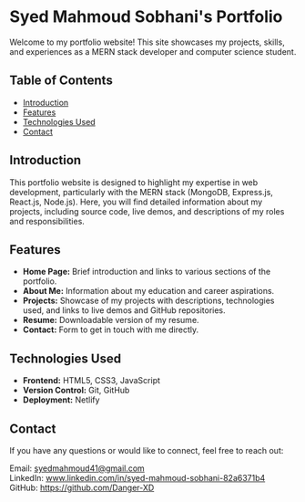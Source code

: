 # Syed Mahmoud Sobhani's Portfolio

Welcome to my portfolio website! This site showcases my projects, skills, and experiences as a MERN stack developer and computer science student.

## Table of Contents

- [Introduction](#introduction)
- [Features](#features)
- [Technologies Used](#technologies-used)
- [Contact](#contact)

## Introduction

This portfolio website is designed to highlight my expertise in web development, particularly with the MERN stack (MongoDB, Express.js, React.js, Node.js). Here, you will find detailed information about my projects, including source code, live demos, and descriptions of my roles and responsibilities.

## Features

- **Home Page:** Brief introduction and links to various sections of the portfolio.
- **About Me:** Information about my education and career aspirations.
- **Projects:** Showcase of my projects with descriptions, technologies used, and links to live demos and GitHub repositories.
- **Resume:** Downloadable version of my resume.
- **Contact:** Form to get in touch with me directly.

## Technologies Used

- **Frontend:** HTML5, CSS3, JavaScript
- **Version Control:** Git, GitHub
- **Deployment:** Netlify

## Contact

If you have any questions or would like to connect, feel free to reach out:

Email: syedmahmoud41@gmail.com </br>
LinkedIn: www.linkedin.com/in/syed-mahmoud-sobhani-82a6371b4 </br>
GitHub: https://github.com/Danger-XD
